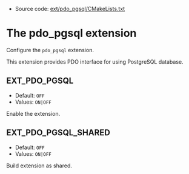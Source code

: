 <!-- This is auto-generated file. -->
* Source code: [ext/pdo_pgsql/CMakeLists.txt](https://github.com/petk/php-build-system/blob/master/cmake/ext/pdo_pgsql/CMakeLists.txt)

# The pdo_pgsql extension

Configure the `pdo_pgsql` extension.

This extension provides PDO interface for using PostgreSQL database.

## EXT_PDO_PGSQL

* Default: `OFF`
* Values: `ON|OFF`

Enable the extension.

## EXT_PDO_PGSQL_SHARED

* Default: `OFF`
* Values: `ON|OFF`

Build extension as shared.
